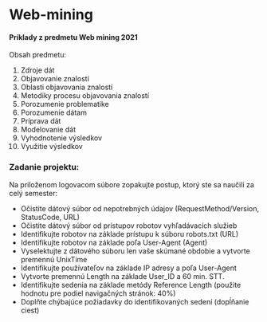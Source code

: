 # Web-mining

#### Príklady z predmetu Web mining 2021 

Obsah predmetu:

1. Zdroje dát
2. Objavovanie znalostí
3. Oblasti objavovania znalostí
4. Metodiky procesu objavovania znalostí
5. Porozumenie problematike 
6. Porozumenie dátam
7. Príprava dát
8. Modelovanie dát
9. Vyhodnotenie výsledkov
10. Využitie výsledkov

 
### Zadanie projektu:

Na priloženom logovacom súbore zopakujte postup, ktorý ste sa naučili za celý semester:

* Očistite dátový súbor od nepotrebných údajov (RequestMethod/Version, StatusCode, URL)
* Očistite dátový súbor od prístupov robotov vyhľadávacích služieb
* Identifikujte robotov na základe prístupu k súboru robots.txt (URL)
* Identifikujte robotov na základe poľa User-Agent (Agent)
* Vyselektujte z dátového súboru len vaše skúmané obdobie a vytvorte premennú UnixTime
* Identifikujte používateľov na základe IP adresy a poľa User-Agent
* Vytvorte premennú Length na základe User_ID a 60 min. STT.
* Identifikujte sedenia na základe metódy Reference Length (použite hodnotu pre podiel navigačných stránok: 40%)
* Doplňte chýbajúce požiadavky do identifikovaných sedení (dopĺňanie ciest)
